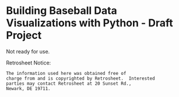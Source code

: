 # Building Baseball Data Visualizations with Python - Draft Project
Not ready for use.

Retrosheet Notice:

```
The information used here was obtained free of
charge from and is copyrighted by Retrosheet.  Interested
parties may contact Retrosheet at 20 Sunset Rd.,
Newark, DE 19711.
```